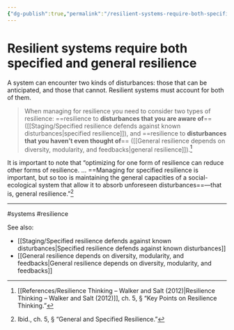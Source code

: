 ```yaml
---
{"dg-publish":true,"permalink":"/resilient-systems-require-both-specified-and-general-resilience/"}
---
```



# Resilient systems require both specified and general resilience

A system can encounter two kinds of disturbances: those that can be anticipated, and those that cannot. Resilient systems must account for both of them.

> When managing for resilience you need to consider two types of resilience: ==resilience to **disturbances that you are aware of**== ([[Staging/Specified resilience defends against known disturbances\|specified resilience]]), and ==resilience to **disturbances that you haven’t even thought of**== ([[General resilience depends on diversity, modularity, and feedbacks\|general resilience]]).[^1]

It is important to note that “optimizing for one form of resilience can reduce other forms of resilience. … ==Managing for specified resilience is important, but so too is maintaining the general capacities of a social-ecological system that allow it to absorb unforeseen disturbances==—that is, general resilience.”[^2]



---
#systems #resilience 

See also:
- [[Staging/Specified resilience defends against known disturbances\|Specified resilience defends against known disturbances]]
 - [[General resilience depends on diversity, modularity, and feedbacks\|General resilience depends on diversity, modularity, and feedbacks]]

[^1]: [[References/Resilience Thinking – Walker and Salt (2012)\|Resilience Thinking – Walker and Salt (2012)]], ch. 5, § “Key Points on Resilience Thinking.”
[^2]: Ibid., ch. 5, § “General and Specified Resilience.”
